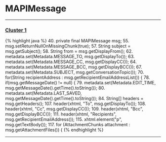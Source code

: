 # MAPIMessage

***

### [Cluster 1](./1)
{% highlight java %}
40. private final MAPIMessage msg;
55.        msg.setReturnNullOnMissingChunk(true);
57.        String subject = msg.getSubject();
58.        String from = msg.getDisplayFrom();
62.        metadata.set(Metadata.MESSAGE_TO, msg.getDisplayTo());
63.        metadata.set(Metadata.MESSAGE_CC, msg.getDisplayCC());
64.        metadata.set(Metadata.MESSAGE_BCC, msg.getDisplayBCC());
67.        metadata.set(Metadata.SUBJECT, msg.getConversationTopic());
70.        for(String recipientAddress : msg.getRecipientEmailAddressList()) {
78.        if(msg.getMessageDate() != null) {
79.           metadata.set(Metadata.EDIT_TIME, msg.getMessageDate().getTime().toString());
80.           metadata.set(Metadata.LAST_SAVED, msg.getMessageDate().getTime().toString());
84.              String[] headers = msg.getHeaders();
107.        header(xhtml, "To", msg.getDisplayTo());
108.        header(xhtml, "Cc", msg.getDisplayCC());
109.        header(xhtml, "Bcc", msg.getDisplayBCC());
111.            header(xhtml, "Recipients", msg.getRecipientEmailAddress());
115.        xhtml.element("p", msg.getTextBody());
117.        for (AttachmentChunks attachment : msg.getAttachmentFiles()) {
{% endhighlight %}

***


